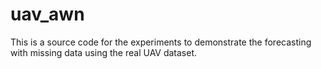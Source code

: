 # uav_awn

This is a source code for the experiments to demonstrate the forecasting with missing data using the real UAV dataset.
